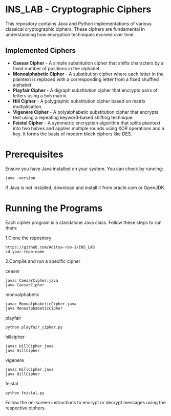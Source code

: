 # INS_LAB - Cryptographic Ciphers

This repository contains Java and Python implementations of various classical cryptographic ciphers. These ciphers are fundamental in understanding how encryption techniques evolved over time.

## Implemented Ciphers

- **Caesar Cipher** - A simple substitution cipher that shifts characters by a fixed number of positions in the alphabet.
- **Monoalphabetic Cipher** - A substitution cipher where each letter in the plaintext is replaced with a corresponding letter from a fixed shuffled alphabet.
- **Playfair Cipher** - A digraph substitution cipher that encrypts pairs of letters using a 5x5 matrix.
- **Hill Cipher** - A polygraphic substitution cipher based on matrix multiplication.
- **Vigenère Cipher** - A polyalphabetic substitution cipher that encrypts text using a repeating keyword-based shifting technique.
- **Feistel Cipher** - A symmetric encryption algorithm that splits plaintext into two halves and applies multiple rounds using XOR operations and a key. It forms the basis of modern block ciphers like DES.

# Prerequisites
Ensure you have Java installed on your system. You can check by running:

```java -version```

If Java is not installed, download and install it from oracle.com or OpenJDK.

# Running the Programs
Each cipher program is a standalone Java class. Follow these steps to run them:

1.Clone the repository
```
https://github.com/Aditya-rao-1/INS_LAB
cd your-repo-name
```
2.Compile and run a specific cipher

ceaser 
```
javac CaesarCipher.java
java CaesarCipher
```
monoalphabetic
```
javac MonoalphabeticCipher.java
java MonoalphabeticCipher
```
playfair
```
python playfair_cipher.py
```
hillcipher
```
javac HillCipher.java
java HillCipher
```
vigenere
```
javac HillCipher.java
java HillCipher
```
feistal
```
python feistal.py
```

Follow the on-screen instructions to encrypt or decrypt messages using the respective ciphers.
